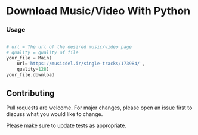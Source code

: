 # Download Music/Video With Python


### Usage

```python

# url = The url of the desired music/video page
# quality = quality of file
your_file = Main(
    url='https://musicdel.ir/single-tracks/173984/',
    quality=128)
your_file.download

```

## Contributing
Pull requests are welcome. For major changes, please open an issue first to discuss what you would like to change.

Please make sure to update tests as appropriate.


